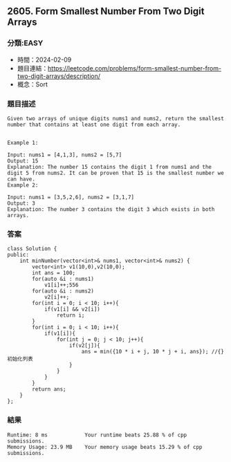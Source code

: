 ## 2605. Form Smallest Number From Two Digit Arrays

### 分類:EASY

- 時間：2024-02-09
- 題目連結：https://leetcode.com/problems/form-smallest-number-from-two-digit-arrays/description/
- 概念：Sort

### 題目描述

```
Given two arrays of unique digits nums1 and nums2, return the smallest number that contains at least one digit from each array.
 

Example 1:

Input: nums1 = [4,1,3], nums2 = [5,7]
Output: 15
Explanation: The number 15 contains the digit 1 from nums1 and the digit 5 from nums2. It can be proven that 15 is the smallest number we can have.
Example 2:

Input: nums1 = [3,5,2,6], nums2 = [3,1,7]
Output: 3
Explanation: The number 3 contains the digit 3 which exists in both arrays.
```

### 答案
```
class Solution {
public:
    int minNumber(vector<int>& nums1, vector<int>& nums2) {
        vector<int> v1(10,0),v2(10,0);
        int ans = 100;
        for(auto &i : nums1)
            v1[i]++;556
        for(auto &i : nums2)
            v2[i]++;
        for(int i = 0; i < 10; i++){
            if(v1[i] && v2[i])
                return i;
        } 
        for(int i = 0; i < 10; i++){
            if(v1[i]){
                for(int j = 0; j < 10; j++){
                    if(v2[j]){
                        ans = min({10 * i + j, 10 * j + i, ans}); //{}初始化列表
                    }
                }
            }
        }
        return ans;  
    }
};
```

### 結果

```
Runtime: 8 ms            Your runtime beats 25.88 % of cpp submissions.
Memory Usage: 23.9 MB    Your memory usage beats 15.29 % of cpp submissions.
```
